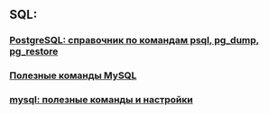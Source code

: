 ## SQL:
### [PostgreSQL: справочник по командам psql, pg_dump, pg_restore](https://proft.me/2013/06/9/postgresql-spravochnik-po-komandam-psql-pg_dump/)
### [Полезные команды MySQL](http://gentooway.ru/2009/11/poleznye-komandy-mysql#comments)
### [mysql: полезные команды и настройки](https://proft.me/2011/07/19/mysql-poleznye-komandy-i-nastrojki/)
